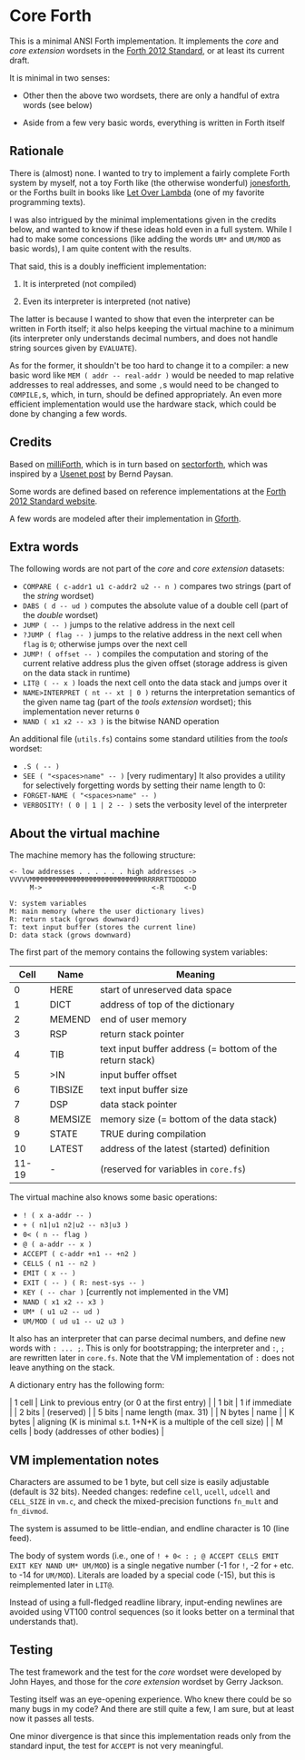 # Core Forth

This is a minimal ANSI Forth implementation. It implements the *core* and
*core extension* wordsets in the [Forth 2012 Standard](https://forth-standard.org/),
or at least its current draft.

It is minimal in two senses:

 - Other then the above two wordsets, there are only a handful of extra words (see below)
 
 - Aside from a few very basic words, everything is written in Forth itself

## Rationale

There is (almost) none. I wanted to try to implement a fairly complete Forth system by myself,
not a toy Forth like (the otherwise wonderful)
[jonesforth](https://github.com/nornagon/jonesforth/),
or the Forths built in books like [Let Over Lambda](https://letoverlambda.com/)
(one of my favorite programming texts).

I was also intrigued by the minimal implementations given in the credits below,
and wanted to know if these ideas hold even in a full system.
While I had to make some concessions (like adding the words `UM*` and `UM/MOD`
as basic words), I am quite content with the results.

That said, this is a doubly inefficient implementation:

1. It is interpreted (not compiled)

1. Even its interpreter is interpreted (not native)

The latter is because I wanted to show that even the interpreter can
be written in Forth itself; it also helps keeping the virtual machine
to a minimum (its interpreter only understands decimal numbers, and
does not handle string sources given by `EVALUATE`).

As for the former, it shouldn't be too hard to change it to a
compiler: a new basic word like `MEM ( addr -- real-addr )` would be
needed to map relative addresses to real addresses, and some `,`s
would need to be changed to `COMPILE,`s, which, in turn, should be
defined appropriately. An even more efficient implementation would
use the hardware stack, which could be done by changing a few words.

## Credits

Based on [milliForth](https://github.com/fuzzballcat/milliForth),
which is in turn based on [sectorforth](https://github.com/cesarblum/sectorforth),
which was inspired by a [Usenet post](https://groups.google.com/g/comp.lang.forth/c/NS2icrCj1jQ)
by Bernd Paysan.

Some words are defined based on reference implementations at the
[Forth 2012 Standard website](https://forth-standard.org/).

A few words are modeled after their implementation in
[Gforth](https://www.gnu.org/software/gforth/).

## Extra words

The following words are not part of the *core* and *core extension* datasets:

- `COMPARE ( c-addr1 u1 c-addr2 u2 -- n )` compares two strings (part of the *string* wordset)
- `DABS ( d -- ud )` computes the absolute value of a double cell (part of the *double* wordset)
- `JUMP ( -- )` jumps to the relative address in the next cell
- `?JUMP ( flag -- )` jumps to the relative address in the next cell when `flag` is `0`;
  otherwise jumps over the next cell
- `JUMP! ( offset -- )` compiles the computation and storing of the current relative address
  plus the given offset (storage address is given on the data stack in runtime)
- `LIT@ ( -- x )` loads the next cell onto the data stack and jumps over it
- `NAME>INTERPRET ( nt -- xt | 0 )` returns the interpretation semantics of the given name tag
   (part of the *tools extension* wordset); this implementation never returns `0`
- `NAND ( x1 x2 -- x3 )` is the bitwise NAND operation

An additional file (`utils.fs`) contains some standard utilities from the *tools* wordset:
- `.S ( -- )`
- `SEE ( "<spaces>name" -- )` [very rudimentary]
It also provides a utility for selectively forgetting words by setting their name length to 0:
- `FORGET-NAME ( "<spaces>name" -- )`
- `VERBOSITY! ( 0 | 1 | 2 -- )` sets the verbosity level of the interpreter

## About the virtual machine

The machine memory has the following structure:

```
<- low addresses . . . . . . high addresses ->
VVVVVMMMMMMMMMMMMMMMMMMMMMMMMMMMMRRRRRTTDDDDDD
     M->                           <-R     <-D

V: system variables
M: main memory (where the user dictionary lives)
R: return stack (grows downward)
T: text input buffer (stores the current line)
D: data stack (grows downward)
```

The first part of the memory contains the following system variables:

| Cell  | Name    | Meaning                                                  |
|-------|---------|----------------------------------------------------------|
| 0     | HERE    | start of unreserved data space                           |
| 1     | DICT    | address of top of the dictionary                         |
| 2     | MEMEND  | end of user memory                                       |
| 3     | RSP     | return stack pointer                                     |
| 4     | TIB     | text input buffer address (= bottom of the return stack) |
| 5     | >IN     | input buffer offset                                      |
| 6     | TIBSIZE | text input buffer size                                   |
| 7     | DSP     | data stack pointer                                       |
| 8     | MEMSIZE | memory size (= bottom of the data stack)                 |
| 9     | STATE   | TRUE during compilation                                  |
| 10    | LATEST  | address of the latest (started) definition               |
| 11-19 | -       | (reserved for variables in `core.fs`)                    |

The virtual machine also knows some basic operations:

- `! ( x a-addr -- )`
- `+ ( n1|u1 n2|u2 -- n3|u3 )`
- `0< ( n -- flag )`
- `@ ( a-addr -- x )`
- `ACCEPT ( c-addr +n1 -- +n2 )`
- `CELLS ( n1 -- n2 )`
- `EMIT ( x -- )`
- `EXIT ( -- ) ( R: nest-sys -- )`
- `KEY ( -- char )` [currently not implemented in the VM]
- `NAND ( x1 x2 -- x3 )`
- `UM* ( u1 u2 -- ud )`
- `UM/MOD ( ud u1 -- u2 u3 )`

It also has an interpreter that can parse decimal numbers, and define new words with `: ... ;`.
This is only for bootstrapping; the interpreter and `:`, `;` are rewritten later in `core.fs`.
Note that the VM implementation of `:` does not leave anything on the stack.

A dictionary entry has the following form:

| 1 cell  | Link to previous entry (or 0 at the first entry)                  |
| 1 bit   | 1 if immediate                                                    |
| 2 bits  | (reserved)                                                        |
| 5 bits  | name length (max. 31)                                             |
| N bytes | name                                                              |
| K bytes | aligning (K is minimal s.t. 1+N+K is a multiple of the cell size) |
| M cells | body (addresses of other bodies)                                  |

## VM implementation notes

Characters are assumed to be 1 byte, but cell size is easily adjustable (default is 32 bits).
Needed changes: redefine `cell`, `ucell`, `udcell` and `CELL_SIZE` in `vm.c`, 
and check the mixed-precision functions `fn_mult` and `fn_divmod`.

The system is assumed to be little-endian, and endline character is 10 (line feed).

The body of system words (i.e., one of
`! + 0< : ; @ ACCEPT CELLS EMIT EXIT KEY NAND UM* UM/MOD`)
is a single negative number (-1 for `!`, -2 for `+` etc. to -14 for `UM/MOD`).
Literals are loaded by a special code (-15), but this is reimplemented later in `LIT@`.

Instead of using a full-fledged readline library, input-ending newlines are avoided
using VT100 control sequences (so it looks better on a terminal that understands that).

## Testing

The test framework and the test for the *core* wordset were developed by John Hayes,
and those for the *core extension* wordset by Gerry Jackson.

Testing itself was an eye-opening experience. Who knew there could be so many bugs in my code?
And there are still quite a few, I am sure, but at least now it passes all tests.

One minor divergence is that since this implementation reads only from the standard input,
the test for `ACCEPT` is not very meaningful.
